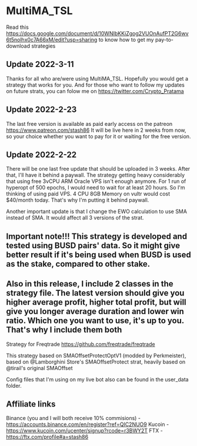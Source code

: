 # MultiMA_TSL

Read this https://docs.google.com/document/d/10WNIbKKiZgog2VUOnAufPT2G6wv6t5nolhx0c7A66xM/edit?usp=sharing to know how to get my pay-to-download strategies

## Update 2022-3-11
Thanks for all who are/were using MultiMA_TSL. Hopefully you would get a strategy that works for you. And for those who want to follow my updates on future strats, you can folow me on https://twitter.com/Crypto_Pratama

## Update 2022-2-23
The last free version is available as paid early access on the patreon https://www.patreon.com/stash86
It will be live here in 2 weeks from now, so your choice whether you want to pay for it or waiting for the free version.

## Update 2022-2-22
There will be one last free update that should be uploaded in 3 weeks. After that, I'll have it behind a paywall. The strategy getting heavy considerably that using free 3vCPU ARM Oracle VPS isn't enough anymore. For 1 run of hyperopt of 500 epochs, I would need to wait for at least 20 hours. So I'm thinking of using paid VPS. 4 CPU 8GB Memory on vultr would cost $40/month today. That's why I'm putting it behind paywall.

Another important update is that I change the EWO calculation to use SMA instead of SMA. It would affect all 3 versions of the strat.

## Important note!!! This strategy is developed and tested using BUSD pairs' data. So it might give better result if it's being used when BUSD is used as the stake, compared to other stake.

## Also in this release, I include 2 classes in the strategy file. The latest version should give you higher average profit, higher total profit, but will give you longer average duration and lower win ratio. Which one you want to use, it's up to you. That's why I include them both

Strategy for Freqtrade https://github.com/freqtrade/freqtrade

This strategy based on SMAOffsetProtectOptV1 (modded by Perkmeister), based on @Lamborghini Store's SMAOffsetProtect strat, heavily based on @tirail's original SMAOffset

Config files that I'm using on my live bot also can be found in the user_data folder.

## Affiliate links
Binance (you and I will both receive 10% commisions) - https://accounts.binance.com/en/register?ref=QIC2NUO9
Kucoin - https://www.kucoin.com/ucenter/signup?rcode=r3BWY2T
FTX - https://ftx.com/profile#a=stash86